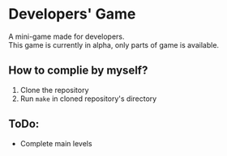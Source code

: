 # Developers' Game
A mini-game made for developers.  
This game is currently in alpha, only parts of game is available.  
## How to complie by myself?
1. Clone the repository
2. Run `make` in cloned repository's directory
## ToDo:
- Complete main levels
